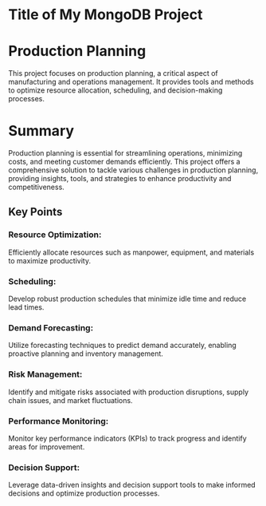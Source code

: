 # Title of My MongoDB Project

# Production Planning

This project focuses on production planning, a critical aspect of manufacturing and operations management. It provides tools and methods to optimize resource allocation, scheduling, and decision-making processes.

# Summary

Production planning is essential for streamlining operations, minimizing costs, and meeting customer demands efficiently. This project offers a comprehensive solution to tackle various challenges in production planning, providing insights, tools, and strategies to enhance productivity and competitiveness.

## Key Points

### Resource Optimization:
Efficiently allocate resources such as manpower, equipment, and materials to maximize productivity.

### Scheduling:
Develop robust production schedules that minimize idle time and reduce lead times.

### Demand Forecasting:
Utilize forecasting techniques to predict demand accurately, enabling proactive planning and inventory management.

### Risk Management:
Identify and mitigate risks associated with production disruptions, supply chain issues, and market fluctuations.

### Performance Monitoring:
Monitor key performance indicators (KPIs) to track progress and identify areas for improvement.

### Decision Support:
Leverage data-driven insights and decision support tools to make informed decisions and optimize production processes.

